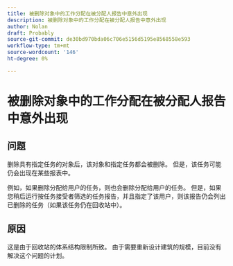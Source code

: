 ```yaml
---
title: 被删除对象中的工作分配在被分配人报告中意外出现
description: 被删除对象中的工作分配在被分配人报告中意外出现
author: Nolan
draft: Probably
source-git-commit: de30bd970bda06c706e5156d5195e8568558e593
workflow-type: tm+mt
source-wordcount: '146'
ht-degree: 0%

---
```


# 被删除对象中的工作分配在被分配人报告中意外出现

## 问题

删除具有指定任务的对象后，该对象和指定任务都会被删除。 但是，该任务可能仍会出现在某些报表中。

例如，如果删除分配给用户的任务，则也会删除分配给用户的任务。 但是，如果您稍后运行按任务接受者筛选的任务报告，并且指定了该用户，则该报告仍会列出已删除的任务（如果该任务仍在回收站中）。

## 原因

这是由于回收站的体系结构限制所致。 由于需要重新设计建筑的规模，目前没有解决这个问题的计划。
